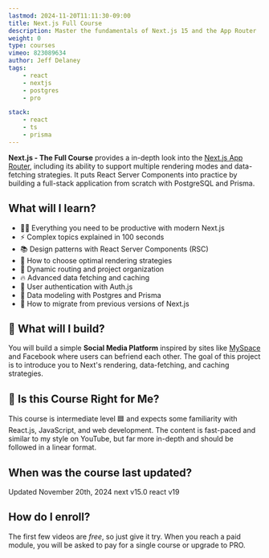 ```yaml
---
lastmod: 2024-11-20T11:11:30-09:00
title: Next.js Full Course
description: Master the fundamentals of Next.js 15 and the App Router
weight: 0
type: courses
vimeo: 823089634
author: Jeff Delaney
tags: 
    - react
    - nextjs
    - postgres
    - pro

stack: 
    - react
    - ts
    - prisma
---
```


**Next.js - The Full Course** provides a in-depth look into the [Next.js App Router](https://nextjs.org/blog/next-13-2), including its ability to support multiple rendering modes and data-fetching strategies. It puts React Server Components into practice by building a full-stack application from scratch with PostgreSQL and Prisma. 

## What will I learn?

- 👨‍🎤 Everything you need to be productive with modern Next.js 
- ⚡ Complex topics explained in 100 seconds
- 📚 Design patterns with React Server Components (RSC)
- 💎 How to choose optimal rendering strategies
- 🚅 Dynamic routing and project organization
- 🔥 Advanced data fetching and caching
- 👲 User authentication with Auth.js
- 📅 Data modeling with Postgres and Prisma
- 🤔 How to migrate from previous versions of Next.js

## 🦄 What will I build?

You will build a simple **Social Media Platform** inspired by sites like [MySpace](https://spacehey.com/) and Facebook where users can befriend each other. The goal of this project is to introduce you to Next's rendering, data-fetching, and caching strategies. 


## 🤔 Is this Course Right for Me?

<div class="box box-blue">
This course is intermediate level 🟦 and expects some familiarity with React.js, JavaScript, and web development. The content is fast-paced and similar to my style on YouTube, but far more in-depth and should be followed in a linear format.
</div>


## When was the course last updated?

<span class="tag tag-sm tag-pro">Updated November 20th, 2024</span> <span class="tag tag-sm tag-next">next v15.0</span> <span class="tag tag-sm tag-next">react v19</span>

## How do I enroll?

The first few videos are *free*, so just give it try. When you reach a paid module, you will be asked to pay for a single course or upgrade to PRO. 


